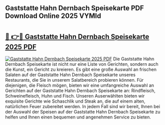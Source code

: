 ## Gaststatte Hahn Dernbach Speisekarte PDF Download Online 2025 VYMId

# <h2><a href="http://gcc53k.nevu.top/?p=Gaststatte+Hahn+Dernbach+Speisekarte">🔗 👉🔴 Gaststatte Hahn Dernbach Speisekarte 2025 PDF</a></h2>

[![Gaststatte Hahn Dernbach Speisekarte 2025 PDF](https://i.imgur.com/dBaPXMq.png)](http://gcc53k.nevu.top/?p=Gaststatte+Hahn+Dernbach+Speisekarte)
Die Gaststatte Hahn Dernbach Speisekarte ist nicht nur eine Liste von Gerichten, sondern auch die Kunst, ein Gericht zu kreieren. Es gibt eine große Auswahl an frischen Salaten auf der Gaststatte Hahn Dernbach Speisekarte unseres Restaurants, die Sie in unserem Salatbereich probieren können. Für diejenigen, die Fleisch mögen, bieten wir eine umfangreiche Auswahl an Gerichten auf der Gaststatte Hahn Dernbach Speisekarte an: Rindfleisch, Schweinefleisch, Huhn und Fisch. Unseren Auserwählten bieten wir exquisite Gerichte wie Schaschlik und Steak an, die auf einem alten, natürlichen Feuer zubereitet werden. In jedem Fall sind wir bereit, Ihnen bei der Auswahl der Speisen auf der Gaststatte Hahn Dernbach Speisekarte zu helfen und Ihnen einen bequemen und angenehmen Service zu bieten.

